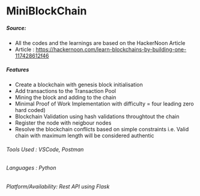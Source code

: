 # MiniBlockChain
##### Source:
- All the codes and the learnings are based on the HackerNoon Article
- Article : https://hackernoon.com/learn-blockchains-by-building-one-117428612f46

##### Features

- Create a blockchain with genesis block initialisation
- Add transactions to the Transaction Pool
- Mining the block and adding to the chain
- Minimal Proof of Work Implementation with difficulty = four leading zero hard coded)
- Blockchain Validation using hash validations throughtout the chain
- Register the node with neigbour nodes
- Resolve the blockchain conflicts based on simple constraints i.e. Valid chain with maximum length will be considered authentic

###### Tools Used : VSCode, Postman
###### Languages : Python
###### Platform/Availability: Rest API using Flask



